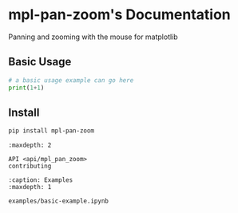 
# mpl-pan-zoom's Documentation

Panning and zooming with the mouse for matplotlib


## Basic Usage

```python
# a basic usage example can go here
print(1+1)
```

## Install
```bash
pip install mpl-pan-zoom
```



```{toctree}
:maxdepth: 2

API <api/mpl_pan_zoom>
contributing
```

```{toctree}
:caption: Examples
:maxdepth: 1

examples/basic-example.ipynb
```
